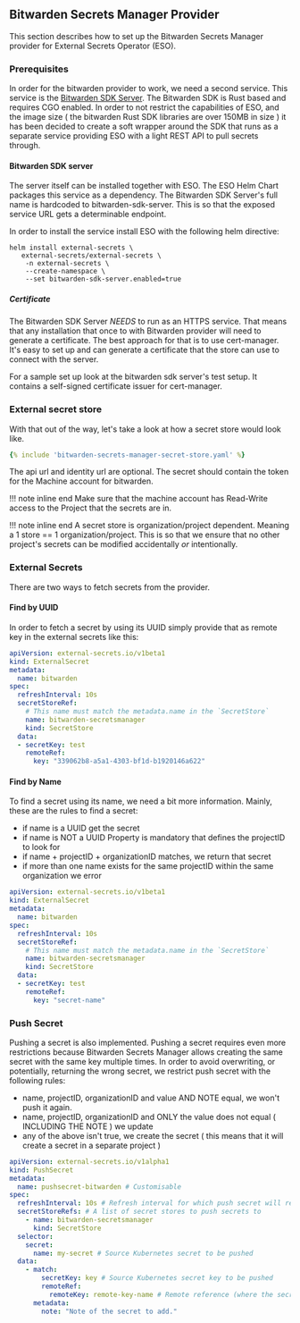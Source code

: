## Bitwarden Secrets Manager Provider

This section describes how to set up the Bitwarden Secrets Manager provider for External Secrets Operator (ESO).

### Prerequisites

In order for the bitwarden provider to work, we need a second service. This service is the [Bitwarden SDK Server](https://github.com/external-secrets/bitwarden-sdk-server).
The Bitwarden SDK is Rust based and requires CGO enabled. In order to not restrict the capabilities of ESO, and the image
size ( the bitwarden Rust SDK libraries are over 150MB in size ) it has been decided to create a soft wrapper
around the SDK that runs as a separate service providing ESO with a light REST API to pull secrets through.

#### Bitwarden SDK server

The server itself can be installed together with ESO. The ESO Helm Chart packages this service as a dependency.
The Bitwarden SDK Server's full name is hardcoded to bitwarden-sdk-server. This is so that the exposed service URL
gets a determinable endpoint.

In order to install the service install ESO with the following helm directive:

```
helm install external-secrets \
   external-secrets/external-secrets \
    -n external-secrets \
    --create-namespace \
    --set bitwarden-sdk-server.enabled=true
```

##### Certificate

The Bitwarden SDK Server _NEEDS_ to run as an HTTPS service. That means that any installation that once to with Bitwarden
provider will need to generate a certificate. The best approach for that is to use cert-manager. It's easy to set up
and can generate a certificate that the store can use to connect with the server.

For a sample set up look at the bitwarden sdk server's test setup. It contains a self-signed certificate issuer for
cert-manager.

### External secret store

With that out of the way, let's take a look at how a secret store would look like.

```yaml
{% include 'bitwarden-secrets-manager-secret-store.yaml' %}
```

The api url and identity url are optional. The secret should contain the token for the Machine account for bitwarden.

!!! note inline end
Make sure that the machine account has Read-Write access to the Project that the secrets are in.

!!! note inline end
A secret store is organization/project dependent. Meaning a 1 store == 1 organization/project. This is so that we ensure
that no other project's secrets can be modified accidentally _or_ intentionally.

### External Secrets

There are two ways to fetch secrets from the provider.

#### Find by UUID

In order to fetch a secret by using its UUID simply provide that as remote key in the external secrets like this:

```yaml
apiVersion: external-secrets.io/v1beta1
kind: ExternalSecret
metadata:
  name: bitwarden
spec:
  refreshInterval: 10s
  secretStoreRef:
    # This name must match the metadata.name in the `SecretStore`
    name: bitwarden-secretsmanager
    kind: SecretStore
  data:
  - secretKey: test
    remoteRef:
      key: "339062b8-a5a1-4303-bf1d-b1920146a622"
```

#### Find by Name

To find a secret using its name, we need a bit more information. Mainly, these are the rules to find a secret:

- if name is a UUID get the secret
- if name is NOT a UUID Property is mandatory that defines the projectID to look for
- if name + projectID + organizationID matches, we return that secret
- if more than one name exists for the same projectID within the same organization we error

```yaml
apiVersion: external-secrets.io/v1beta1
kind: ExternalSecret
metadata:
  name: bitwarden
spec:
  refreshInterval: 10s
  secretStoreRef:
    # This name must match the metadata.name in the `SecretStore`
    name: bitwarden-secretsmanager
    kind: SecretStore
  data:
  - secretKey: test
    remoteRef:
      key: "secret-name"
```

### Push Secret

Pushing a secret is also implemented. Pushing a secret requires even more restrictions because Bitwarden Secrets Manager
allows creating the same secret with the same key multiple times. In order to avoid overwriting, or potentially, returning
the wrong secret, we restrict push secret with the following rules:

- name, projectID, organizationID and value AND NOTE equal, we won't push it again.
- name, projectID, organizationID and ONLY the value does not equal ( INCLUDING THE NOTE ) we update
- any of the above isn't true, we create the secret ( this means that it will create a secret in a separate project )

```yaml
apiVersion: external-secrets.io/v1alpha1
kind: PushSecret
metadata:
  name: pushsecret-bitwarden # Customisable
spec:
  refreshInterval: 10s # Refresh interval for which push secret will reconcile
  secretStoreRefs: # A list of secret stores to push secrets to
    - name: bitwarden-secretsmanager
      kind: SecretStore
  selector:
    secret:
      name: my-secret # Source Kubernetes secret to be pushed
  data:
    - match:
        secretKey: key # Source Kubernetes secret key to be pushed
        remoteRef:
          remoteKey: remote-key-name # Remote reference (where the secret is going to be pushed)
      metadata:
        note: "Note of the secret to add."
```
